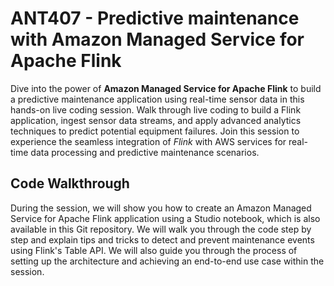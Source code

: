 # ANT407 - Predictive maintenance with Amazon Managed Service for Apache Flink 

Dive into the power of **Amazon Managed Service for Apache Flink** to build a predictive maintenance application using real-time sensor data in this hands-on live coding session. Walk through live coding to build a Flink application, ingest sensor data streams, and apply advanced analytics techniques to predict potential equipment failures. Join this session to experience the seamless integration of *Flink* with AWS services for real-time data processing and predictive maintenance scenarios. 

## Code Walkthrough
During the session, we will show you how to create an Amazon Managed Service for Apache Flink application using a Studio notebook, which is also available in this Git repository. We will walk you through the code step by step and explain tips and tricks to detect and prevent maintenance events using Flink's Table API. We will also guide you through the process of setting up the architecture and achieving an end-to-end use case within the session.